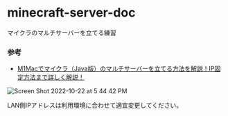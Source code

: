 # minecraft-server-doc

マイクラのマルチサーバーを立てる練習

### 参考
- [M1Macでマイクラ（Java版）のマルチサーバーを立てる方法を解説！IP固定方法まで詳しく解説！](https://game.kmmwb.com/2021/11/28/m1-server/)


![Screen Shot 2022-10-22 at 5 44 42 PM](https://user-images.githubusercontent.com/948237/197330193-7ab607fc-aead-4d47-aff6-bd89d782fcdd.png)

LAN側IPアドレスは利用環境に合わせて適宜変更してください。
